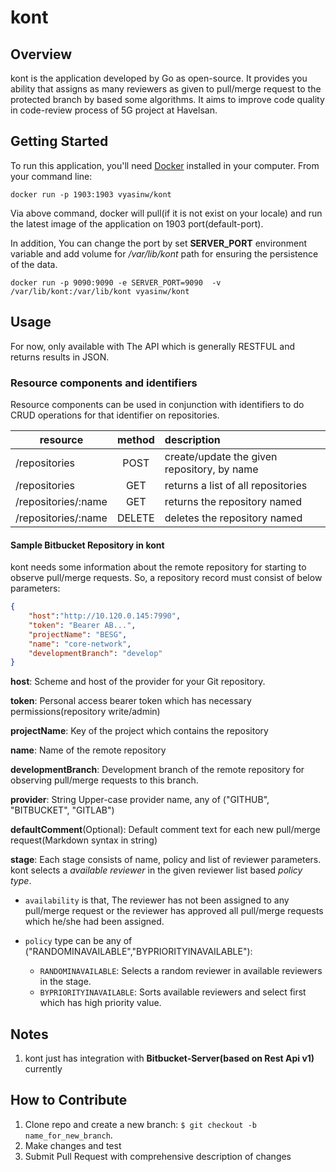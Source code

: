 
# kont


## Overview

kont is the application developed by Go as open-source. It provides you ability that assigns as many reviewers as given
to pull/merge request to the protected branch by based some algorithms. It aims to improve code quality in code-review process of 5G project at Havelsan.

## Getting Started

To run this application, you'll need [Docker](https://docs.docker.com/get-docker/) installed in your computer. From your command line:

```
docker run -p 1903:1903 vyasinw/kont
```
Via above command, docker will pull(if it is not exist on your locale) and run the latest image of the application on 1903 port(default-port). 

In addition, 
You can change the port by set **SERVER_PORT** environment variable and add volume for */var/lib/kont* path for ensuring the persistence of the data.


```
docker run -p 9090:9090 -e SERVER_PORT=9090  -v /var/lib/kont:/var/lib/kont vyasinw/kont
```
## Usage
For now, only available with The API which is generally RESTFUL and returns results in JSON.

### Resource components and identifiers
Resource components can be used in conjunction with identifiers to do CRUD operations for that identifier on repositories.

| resource          | method        | description  |
| -------------     |:-------------:|:-------------|
| /repositories       | POST          | create/update the given repository, by name |
| /repositories       | GET           | returns a list of all repositories |
| /repositories/:name | GET           | returns the repository named |
| /repositories/:name | DELETE        | deletes the repository named |

#### Sample Bitbucket Repository in kont
kont needs some information about the remote repository for starting to observe pull/merge requests. So, a repository record
must consist of below parameters:

```json
{
	"host":"http://10.120.0.145:7990",
	"token": "Bearer AB...",
	"projectName": "BESG",
	"name": "core-network",        
	"developmentBranch": "develop"
}
```

**host**: Scheme and host of the provider for your Git repository.

**token**: Personal access bearer token which has necessary permissions(repository write/admin)

**projectName**: Key of the project which contains the repository

**name**: Name of the remote repository

**developmentBranch**: Development branch of the remote repository for observing pull/merge requests to this branch.

**provider**: String Upper-case provider name, any of ("GITHUB", "BITBUCKET", "GITLAB")

**defaultComment**(Optional): Default comment text for each new pull/merge request(Markdown syntax in string)

**stage**: Each stage consists of name, policy and list of reviewer parameters. 
kont selects a *available reviewer* in the given reviewer list based *policy type*.

* ```availability``` is that, The reviewer has not been assigned to any pull/merge request or 
the reviewer has approved all pull/merge requests which he/she had been assigned.

* ```policy``` type can be any of ("RANDOMINAVAILABLE","BYPRIORITYINAVAILABLE"): 
    * ```RANDOMINAVAILABLE```: Selects a random reviewer in available reviewers in the stage.
    * ```BYPRIORITYINAVAILABLE```: Sorts available reviewers and select first which has high priority value.



## Notes
1. kont just has integration with **Bitbucket-Server(based on Rest Api v1)** currently

## How to Contribute
1. Clone repo and create a new branch: ```$ git checkout -b name_for_new_branch```.
2. Make changes and test
3. Submit Pull Request with comprehensive description of changes